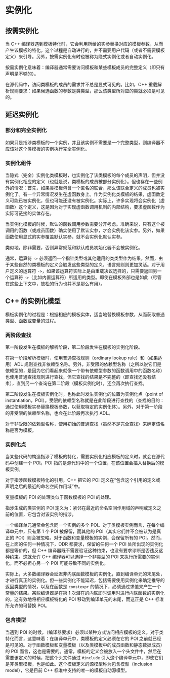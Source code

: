 # 实例化

## 按需实例化

当 C++ 编译器遇到模板特化时，它会利用所给的实参替换对应的模板参数，从而产生该模板的特化。这个过程是自动进行的，并不需要用户代码（或者不需要模板定义）来引导。另外，按需实例化有时也被称为隐式实例化或者自动实例化。

按需实例化意味着：编译器通常需要访问模板和某些模板成员的完整定义（即只有声明是不够的）。

在源代码中，访问类模板的成员的需求并不总是显式可见的。比如，C++ 重载解析规则要求：如果候选函数的参数是类类型，那么该类型所对应的类就必须是可见的。

## 延迟实例化

### 部分和完全实例化

如果只是指涉类模板的一个实例，并且该实例不需要是一个完整类型，则编译器不应该对这个类模板的实例执行完全实例化。

### 实例化组件

当隐式（完全）实例化类模板时，也实例化了该类模板的每个成员的声明，但并没有实例化相应的定义（也就是说，类模板的成员被部分实例化）。但也存在一些例外的情况：首先，如果类模板包含一个匿名的联合，那么该联合定义的成员也被实例化了。有一个异常情况发生在虚函数身上。作为实例化类模板的结果，虚函数定义可能已被实例化，但也可能还没有被实例化。实际上，许多实现将会实例化（虚函数）这个定义，这是因为对于实现虚函数调用机制的内部结构，要求虚函数作为实际可链接的实体存在。

当实例化模板的时候，默认的函数调用参数需要分开考虑。准确来说，只有这个被调用的函数（或成员函数）确实使用了默认实参，才会实例化该实参。另外，如果函数使用显式的实参覆盖默认实参，就不会实例化默认实参。

类似地，除非需要，否则异常规范和默认成员初始化器不会被实例化。

通常，运算符 `->` 必须返回一个指针类型或其他适用的类类型作为结果。然而，由于某些自然的类模板的定义会触发这些类型的定义，语言规则则更加灵活。对于用户定义的运算符 `->`，如果该运算符实际上是由重载决议选择的，只需要返回另一个运算符 `->`（比如内置运算符）所适用的类型。即使在模板外部也是如此（尽管在这些上下文中，放松的行为也并不是那么有用）。

## C++ 的实例化模型

模板实例化的过程是：根据相应的模板实体，适当地替换模板参数，从而获取普通类型、函数或变量的过程。

### 两阶段查找

第一阶段发生在模板的解析阶段，第二阶段发生在模板的实例化阶段。

在第一阶段解析模板时，使用普通查找规则（ordinary lookup rule）和（如果适用）ADL 规则查找非依赖型名称。另外，非受限的依赖型名称（之所以说它们是依赖型的，是因为它们看起来就像一个带有依赖型参数的函数调用中的函数名称）也使用普通查找规则进行查找，但它查找的结果是不完整的（即查找还没有结束），直到另一个查询在第二阶段（模板实例化时），还会再次执行查找。

第二阶段发生在模板实例化时，也称此时发生实例化的位置为实例化点（point of instantiation，POI）。受限的依赖型名称就是在此阶段进行查找的（查找的目的：通过使用模板实参替换模板参数，以获取特定的实例化体）。另外，对于第一阶段的非受限的依赖型名称，也会在此阶段再次执行 ADL。

对于非受限的依赖型名称，使用初始的普通查找（虽然不是完全查找）来确定该名称是否为模板。

### 实例化点

当某些代码的构造指涉了模板的特化，需要实例化相应模板的定义时，就会在源代码中创建一个 POI。POI 指的是源代码中的一个位置，在该位置会插入替换后的模板实例。

对于指涉函数模板特化的引用，C++ 把它的 POI 定义在“包含这个引用的定义或声明之后的最近的命名空间作用域”中。

变量模板的 POI 的处理类似于函数模板的 POI 的处理。

指涉生成的类实例的 POI 定义为：紧邻在最近的命名空间作用域的声明或定义之前的位置，它包含对该实例的指涉。

一个编译单元通常会包含同一个实例的多个 POI。对于类模板实例而言，在每个编译单元中，只有第 1 个 POI 被保留，而其他的 POI（其实它们并不会被认为是真正的 POI）则会被忽略。对于函数和变量模板的实例，会保留所有的 POI。然而，在上面的任何一种情况下，ODR 都要求，保留的任何一个 POI 处所出现的实例化都是等价的，但 C++ 编译器既不需要验证这种约束，也没有要求诊断是否违反这种约束。这就允许 C++ 编译器可以选择一个非类型的 POI 来执行所需要的实例化，而不必担心另一个 POI 可能导致不同的实例化。

实际上，大多数编译器会延迟非内联函数模板的实例化，直到编译单元的末尾处，才进行真正的实例化。但一些实例化不能延迟，包括需要使用实例化来确定推导的返回类型的情况，以及在函数是 `constexpr` 的情况下，必须通过求值来产生一个常量的结果。某些编译器是在第 1 次潜在的内联即时调用时进行内联函数的实例化的。这有效地将相应模板特化的 POI 移动到编译单元的末尾，而这正是 C++ 标准所允许的可替换 POI。

### 包含模型

当遇到 POI 的时候，（编译器要求）必须以某种方式访问相应模板的定义。对于类特化而言，这意味着：在编译单元中，类模板的定义必须在它的 POI 之前就已经是可见的。对于函数模板和变量模板（以及类模板中的成员函数和静态数据成员）的 POI 而言，这也是需要的。通常，模板的定义会被放入一个头文件中，然后在需要该定义的时候，把这个头文件通过 `#include` 引入这个编译单元中，即使它们是非类型模板，也是如此。这个模板定义的源模型称为包含模型（inclusion model），它是目前 C++ 标准中支持的唯一的模板自动源模型。
